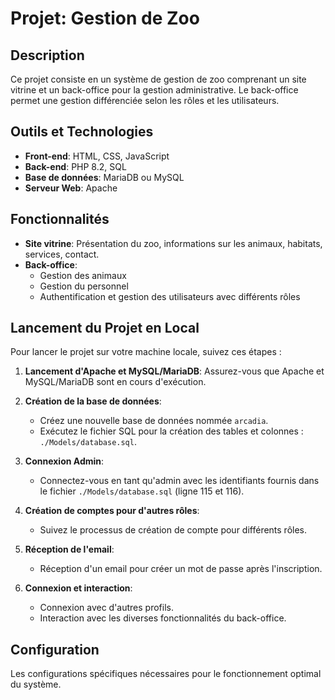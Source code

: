 # Projet: Gestion de Zoo

## Description
Ce projet consiste en un système de gestion de zoo comprenant un site vitrine et un back-office pour la gestion administrative. Le back-office permet une gestion différenciée selon les rôles et les utilisateurs.

## Outils et Technologies
- **Front-end**: HTML, CSS, JavaScript
- **Back-end**: PHP 8.2, SQL
- **Base de données**: MariaDB ou MySQL
- **Serveur Web**: Apache

## Fonctionnalités
- **Site vitrine**: Présentation du zoo, informations sur les animaux, habitats, services, contact.
- **Back-office**:
  - Gestion des animaux
  - Gestion du personnel
  - Authentification et gestion des utilisateurs avec différents rôles

## Lancement du Projet en Local
Pour lancer le projet sur votre machine locale, suivez ces étapes :

1. **Lancement d'Apache et MySQL/MariaDB**:
   Assurez-vous que Apache et MySQL/MariaDB sont en cours d'exécution.

2. **Création de la base de données**:
   - Créez une nouvelle base de données nommée `arcadia`.
   - Exécutez le fichier SQL pour la création des tables et colonnes : `./Models/database.sql`.

3. **Connexion Admin**:
   - Connectez-vous en tant qu'admin avec les identifiants fournis dans le fichier `./Models/database.sql` (ligne 115 et 116).

4. **Création de comptes pour d'autres rôles**:
   - Suivez le processus de création de compte pour différents rôles.

5. **Réception de l'email**:
   - Réception d'un email pour créer un mot de passe après l'inscription.

6. **Connexion et interaction**:
   - Connexion avec d'autres profils.
   - Interaction avec les diverses fonctionnalités du back-office.

## Configuration
Les configurations spécifiques nécessaires pour le fonctionnement optimal du système.


